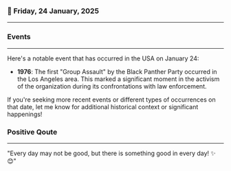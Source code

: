 ### 📅 Friday, 24 January, 2025
------
### Events
------
Here's a notable event that has occurred in the USA on January 24:

- **1976**: The first "Group Assault" by the Black Panther Party occurred in the Los Angeles area. This marked a significant moment in the activism of the organization during its confrontations with law enforcement.

If you're seeking more recent events or different types of occurrences on that date, let me know for additional historical context or significant happenings!
### Positive Qoute
------
"Every day may not be good, but there is something good in every day! ✨😊"
